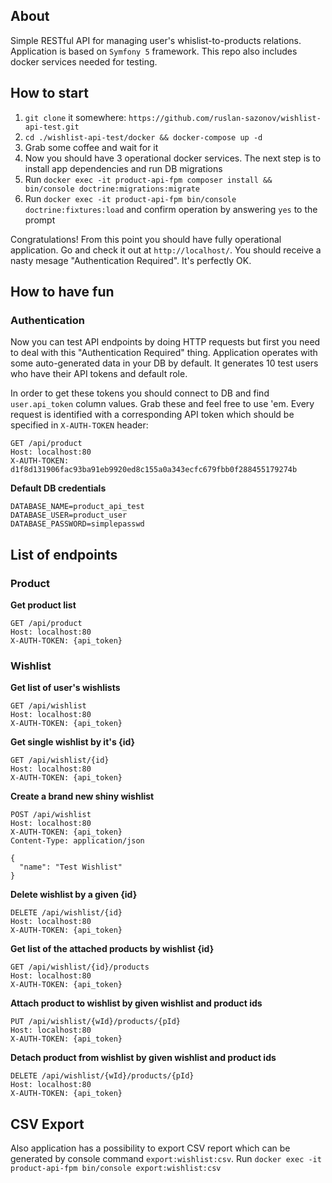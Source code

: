 ## About
Simple RESTful API for managing user's whislist-to-products relations.
Application is based on `Symfony 5` framework. This repo also includes
docker services needed for testing. 

## How to start
1. `git clone` it somewhere: `https://github.com/ruslan-sazonov/wishlist-api-test.git`
2. `cd ./wishlist-api-test/docker && docker-compose up -d`
3. Grab some coffee and wait for it
4. Now you should have 3 operational docker services. The next step is to install app dependencies and run DB migrations
5. Run `docker exec -it product-api-fpm composer install && bin/console doctrine:migrations:migrate`
6. Run `docker exec -it product-api-fpm bin/console doctrine:fixtures:load` and confirm operation by answering `yes` to the prompt

Congratulations! From this point you should have fully operational application. Go and check it out at `http://localhost/`. You should receive a nasty mesage "Authentication Required". It's perfectly OK.


## How to have fun

### Authentication
Now you can test API endpoints by doing HTTP requests but first you need to deal with this "Authentication Required" thing. Application operates with some auto-generated data in your DB by default. It generates 10 test users who have their API tokens and default role. 

In order to get these tokens you should connect to DB and find `user.api_token` column values. Grab these and feel free to use 'em.
Every request is identified with a corresponding API token which should be specified in `X-AUTH-TOKEN` header:

```
GET /api/product
Host: localhost:80
X-AUTH-TOKEN: d1f8d131906fac93ba91eb9920ed8c155a0a343ecfc679fbb0f288455179274b
```

**Default DB credentials**
```
DATABASE_NAME=product_api_test
DATABASE_USER=product_user
DATABASE_PASSWORD=simplepasswd
```

## List of endpoints

### Product
**Get product list**
```
GET /api/product
Host: localhost:80
X-AUTH-TOKEN: {api_token}
```

### Wishlist
**Get list of user's wishlists**
```
GET /api/wishlist
Host: localhost:80
X-AUTH-TOKEN: {api_token}
```

**Get single wishlist by it's {id}**
```
GET /api/wishlist/{id}
Host: localhost:80
X-AUTH-TOKEN: {api_token}
```

**Create a brand new shiny wishlist**
```
POST /api/wishlist
Host: localhost:80
X-AUTH-TOKEN: {api_token}
Content-Type: application/json

{
  "name": "Test Wishlist"
}
```

**Delete wishlist by a given {id}**
```
DELETE /api/wishlist/{id}
Host: localhost:80
X-AUTH-TOKEN: {api_token}
```

**Get list of the attached products by wishlist {id}**
```
GET /api/wishlist/{id}/products
Host: localhost:80
X-AUTH-TOKEN: {api_token}
```

**Attach product to wishlist by given wishlist and product ids**
```
PUT /api/wishlist/{wId}/products/{pId}
Host: localhost:80
X-AUTH-TOKEN: {api_token}
```

**Detach product from wishlist by given wishlist and product ids**
```
DELETE /api/wishlist/{wId}/products/{pId}
Host: localhost:80
X-AUTH-TOKEN: {api_token}
```

## CSV Export

Also application has a possibility to export CSV report which can be generated by console command `export:wishlist:csv`.
Run `docker exec -it product-api-fpm bin/console export:wishlist:csv`

